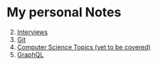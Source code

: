 # My personal Notes

2. [Interviews](topics/Interviews.md)
3. [Git](topics/git.md)
4. [Computer Science Topics (yet to be covered)](topics/topics.md)
5. [GraphQL](topics/GraphQL.md)

